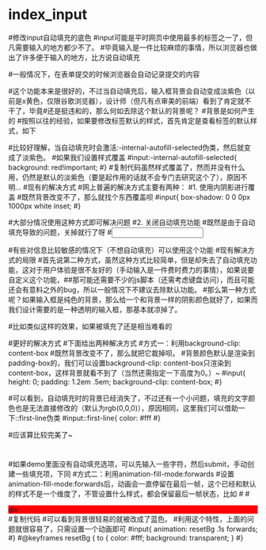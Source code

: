 # index_input
#修改input自动填充的底色
#input可能是平时网页中使用最多的标签之一了，但凡需要输入的地方都少不了。
#毕竟输入是一件比较麻烦的事情，所以浏览器也做出了许多便于输入的地方，比方说自动填充


#一般情况下，在表单提交的时候浏览器会自动记录提交的内容

#这个功能本来是很好的，不过当自动填充后，输入框背景会自动变成淡紫色（以前是x黄色，仅限谷歌浏览器），设计师（但凡有点审美的前端）看到了肯定就不干了，毕竟#还是挺违和的，那么何如去除这个默认的背景呢？
#背景是如何产生的
#按照以往的经验，如果要修改标签默认的样式，首先肯定是查看标签的默认样式，如下

#比较好理解，当自动填充时会激活:-internal-autofill-selected伪类，然后就变成了淡紫色。
#如果我们设置样式覆盖
#input:-internal-autofill-selected{
    background: red!important;
#}
#复制代码虽然样式覆盖了，然而并没有什么用，仍然是默认的淡紫色（要是起作用的话就不会专门去研究这个了），原因不明...
#现有的解决方式
#网上普遍的解决方式主要有两种：
#1. 使用内阴影进行覆盖
#既然背景改变不了，那么就找个东西覆盖呗
#input{
    box-shadow: 0 0 0px 1000px white inset;
#}

#大部分情况使用这种方式即可解决问题
#2. 关闭自动填充功能
#既然是由于自动填充导致的问题，关掉就行了呀
#<input  autocomplete="off">

#有些对信息比较敏感的情况下（不想自动填充）可以使用这个功能
#现有解决方式的局限
#首先说第二种方式，虽然这种方式比较简单，但是却失去了自动填充功能，这对于用户体验是很不友好的（手动输入是一件费时费力的事情），如果说要自定义这个功能，##那可能还需要不少的js脚本（还需考虑键盘访问），而且可能还会有意料之外的bug，所以一般情况下不建议去除默认功能。
#那么第一种方式呢？如果输入框是纯色的背景，那么给一个和背景一样的阴影颜色就好了，如果而我们设计需要的是一种透明的输入框，那基本就凉掉了。

#比如类似这样的效果，如果被填充了还是相当难看的

#更好的解决方式
#下面给出两种解决方式
#方式一：利用background-clip: content-box
#既然背景改变不了，那么就把它裁掉呗。
#背景颜色默认是渲染到padding-box的，我们可以设置background-clip: content-box只渲染到content-box，这样背景就看不到了（当然还需指定一下高度为0。）~
#input{
  height: 0;
  padding: 1.2em .5em;
  background-clip: content-box;
#}

#可以看到，自动填充时的背景已经消失了，不过还有一个小问题，填充的文字颜色也是无法直接修改的（默认为rgb(0,0,0)），原因相同，这里我们可以借助一下::first-line伪类
#input::first-line{
  color: #fff
#}

#应该算比较完美了~
#
#如果demo里面没有自动填充选项，可以先输入一些字符，然后submit，手动创建一些填充项，下同
#方式二：利用animation-fill-mode:forwards
#设置animation-fill-mode:forwards后，动画会一直停留在最后一帧，这个已经和默认的样式不是一个维度了，不管设置什么样式，都会保留最后一帧状态，比如
#<style>
#div{
    animation:resetBg .1s forwards;
}
#@keyframes resetBg {
#  to {
    background: blue;
  }
}
#</style>
#<div style="background:red!important">div</div>
#复制代码
#可以看到背景很轻易的就被改成了蓝色。
#利用这个特性，上面的问题就很容易了，只需设置一个动画即可
#input{
  animation: resetBg .1s forwards;
#}
#@keyframes resetBg {
  to {
    color: #fff;
    background: transparent;
  }
#}
